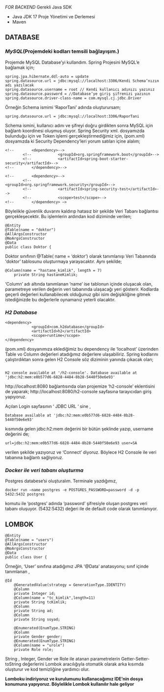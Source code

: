 *FOR BACKEND* 
Gerekli Java SDK
- Java JDK 17
Proje Yönetimi ve Derlemesi
- Maven

## **DATABASE**

### *MySQL*(Projemdeki kodları temsili bağlayışım.)
Projemde MySQL Database’yi kullandım. Spring Projesini MySQL’e bağlamak için;

``` 
spring.jpa.hibernate.ddl-auto = update
spring.datasource.url = jdbc:mysql://localhost:3306/Kendi Schema’nızın adı yazılacak
spring.datasource.username = root // Kendi kullanıcı adınızı yazınız
spring.datasource.password = //Database’ye giriş şifrenizi yazının
spring.datasource.driver-class-name = com.mysql.cj.jdbc.Driver
```

Örneğin Schema ismimi ‘RaporTani’ adında oluşturursam;

```
spring.datasource.url = jdbc:mysql://localhost:3306/RaporTani
```

Schema ismini, kullanıcı adını ve şifreyi doğru girdikten sonra MySQL için bağlantı koordinesi oluşmuş oluyor. Spring Security xml. dosyamızda bulunduğu için ve Token işlemi gerçekleştirmediğimiz için, (pom.xml) dosyamızda ki Security Dependency’leri yorum satıları içine alalım;
 
``` 
<!--		<dependency>-->
		<!--			<groupId>org.springframework.boot</groupId>-->
		<!--			<artifactId>spring-boot-starter-security</artifactId>-->
<!--		</dependency>--> 

<!--		<dependency>-->
		<!--			<groupId>org.springframework.security</groupId>-->
		<!--			<artifactId>spring-security-test</artifactId>-->
		<!--			<scope>test</scope>-->
<!--		</dependency> —> 
```

Böylelikle güvenlik duvarını kaldırıp hatasız bir şekilde Veri Tabanı bağlantısı gerçekleşecektir. Bu işlemlerin ardından kod diziminde verilen;
 
```
@Entity
@Table(name = "doktor")
@AllArgsConstructor
@NoArgsConstructor
@Data
public class Doktor {
```

 Doktor sınıfının @Table( name = ‘doktor’) olarak tanımlanışı Veri Tabanında 'doktor’  tablosunu oluşturmaya yarayacaktır. Aynı şekilde;
 
```
@Column(name = "hastane_kimlik", length = 7)
    private String hastaneKimlik;
```

‘Column’ adı altında tanımlanan ’name’ ise tablonun içinde oluşacak olan, parametreye verilen değerin veri tabanında ulaşacağı yeri gösterir. Kodlarda geçerli değerleri kullanabilecek olduğunuz gibi isim değişikliğine gitmek istediğinizde bu değerlerle oynamanız yeterli olacaktır.


### *H2 Database*

```
<dependency>
			<groupId>com.h2database</groupId>
			<artifactId>h2</artifactId>
			<scope>runtime</scope>
</dependency>
```

(pom.xml) dosyanımıza eklediğimiz bu dependency ile ‘localhost’ üzerinden Table vo Column değerleri atadığımız değerlere ulaşabiliriz. Spring kodlarını çalıştırdıktan sonra gelen H2 Console söz diziminin yanında çıkacak olan;

```
```
```
H2 console available at '/h2-console'. Database available at 'jdbc:h2:mem:e0b577d6-6828-4484-8b28-5440f50e6e93'
```

http://localhost:8080 bağlantısında olan projemize ‘h2-console’ eklentisini de yaparak;
http://localhost:8080/h2-console sayfasına tarayıcıdan giriş yapıyoruz.

Açılan Login sayfasının ‘ JDBC URL ‘ sine ,

```
Database available at 'jdbc:h2:mem:e0b577d6-6828-4484-8b28-5440f50e6e93'
```

kısmında gelen jdbc:h2:mem değerini bir bütün şeklinde yazıp, username değerini de;

```
url=jdbc:h2:mem:e0b577d6-6828-4484-8b28-5440f50e6e93 user=SA
```

verilen şekilde yazıyoruz ve ‘Connect’ diyoruz. Böylece H2 Console ile veri tabanına bağlantı sağlıyoruz.

### *Docker ile veri tabanı oluşturma*

Postgres databese’si oluşturalım. Terminale yazdığımız,

```
docker run —name postgres -e POSTGRES_PASSWORD=password -d -p 5432:5432 postgres
```

komutu ile ‘postgres’ adında ‘password’ şifresiyle oluşan postgres veri tabanı oluşuyor. (5432:5432) değeri ile de default code olarak tanımlanıyor.

## LOMBOK

```
@Entity
@Table(name = "users")
@AllArgsConstructor
@NoArgsConstructor
@Data
public class User {
```

Örneğin, ‘User’ sınıfına atadığımız JPA '@Data’ anatasyonu; sınıf içinde tanımlanan , 

```
@Id
    @GeneratedValue(strategy = GenerationType.IDENTITY)
    @Column
    private Integer id;
    @Column(name = "tc_kimlik",length=11)
    private String tcKimlik;
    @Column
    private String ad;
    @Column
    private String soyad;

    @Enumerated(EnumType.STRING)
    @Column
    private Gender gender;
    @Enumerated(EnumType.STRING)
    @Column(name = "urole")
    private Role role;
```

String , Integer, Gender ve Role ile atanan parametrelerin Getter-Setter-toString değerlerini Lombok aracılığıyla otomatik olarak arka kısımda oluşturur ve kod temizliğine yardımcı olur.

**Lomboku indiriyoruz ve kurulumunu kullanacağımız IDE’nin dosya konumuna yapıyoruz. Böylelikle Lombok kullanılır hale geliyor**



